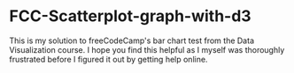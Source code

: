 # FCC-Scatterplot-graph-with-d3
This is my solution to freeCodeCamp's bar chart test from the Data Visualization course. I hope you find this helpful as I myself was thoroughly frustrated before I figured it out by getting help online.
